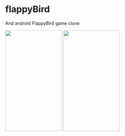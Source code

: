 # flappyBird
And android FlappyBird game clone
   
<img width="180" height="320" src="https://github.com/xcq970109/flappyBird/blob/master/gif/normal.gif"/>
<img width="180" height="320" src="https://github.com/xcq970109/flappyBird/blob/master/gif/hard.gif"/>
